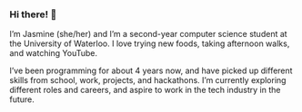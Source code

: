 ### Hi there! 🥑

I’m Jasmine (she/her) and I’m a second-year computer science student at the University of Waterloo. I love trying new foods, taking afternoon walks, and watching YouTube.

I’ve been programming for about 4 years now, and have picked up different skills from school, work, projects, and hackathons. I’m currently exploring different roles and careers, and aspire to work in the tech industry in the future.

<!--
**xiongjasmine/xiongjasmine** is a ✨ _special_ ✨ repository because its `README.md` (this file) appears on your GitHub profile.

Here are some ideas to get you started:

- 🔭 I’m currently working on ...
- 🌱 I’m currently learning ...
- 👯 I’m looking to collaborate on ...
- 🤔 I’m looking for help with ...
- 💬 Ask me about ...
- 📫 How to reach me: ...
- 😄 Pronouns: ...
- ⚡ Fun fact: ...
-->
